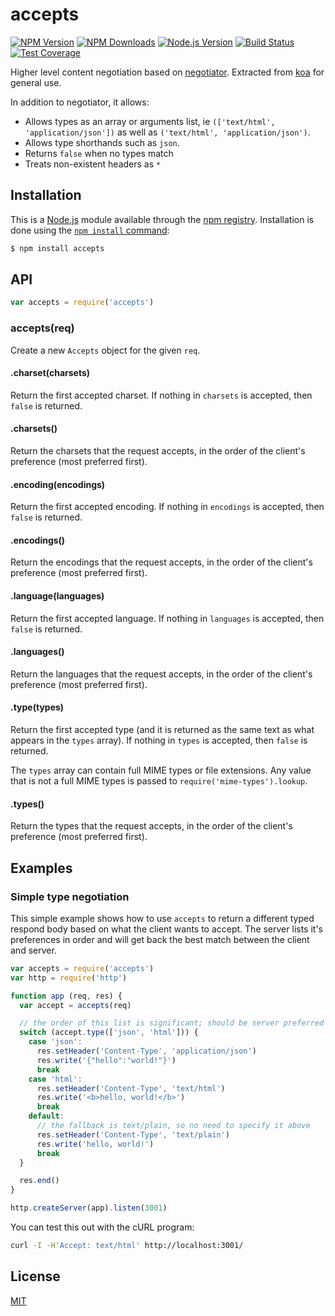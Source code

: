 # accepts

[![NPM Version][npm-version-image]][npm-url]
[![NPM Downloads][npm-downloads-image]][npm-url]
[![Node.js Version][node-version-image]][node-version-url]
[![Build Status][travis-image]][travis-url]
[![Test Coverage][coveralls-image]][coveralls-url]

Higher level content negotiation based on [negotiator](https://www.npmjs.com/package/negotiator).
Extracted from [koa](https://www.npmjs.com/package/koa) for general use.

In addition to negotiator, it allows:

- Allows types as an array or arguments list, ie `(['text/html', 'application/json'])`
  as well as `('text/html', 'application/json')`.
- Allows type shorthands such as `json`.
- Returns `false` when no types match
- Treats non-existent headers as `*`

## Installation

This is a [Node.js](https://nodejs.org/en/) module available through the
[npm registry](https://www.npmjs.com/). Installation is done using the
[`npm install` command](https://docs.npmjs.com/getting-started/installing-npm-packages-locally):

```sh
$ npm install accepts
```

## API

<!-- eslint-disable no-unused-vars -->

```js
var accepts = require('accepts')
```

### accepts(req)

Create a new `Accepts` object for the given `req`.

#### .charset(charsets)

Return the first accepted charset. If nothing in `charsets` is accepted,
then `false` is returned.

#### .charsets()

Return the charsets that the request accepts, in the order of the client's
preference (most preferred first).

#### .encoding(encodings)

Return the first accepted encoding. If nothing in `encodings` is accepted,
then `false` is returned.

#### .encodings()

Return the encodings that the request accepts, in the order of the client's
preference (most preferred first).

#### .language(languages)

Return the first accepted language. If nothing in `languages` is accepted,
then `false` is returned.

#### .languages()

Return the languages that the request accepts, in the order of the client's
preference (most preferred first).

#### .type(types)

Return the first accepted type (and it is returned as the same text as what
appears in the `types` array). If nothing in `types` is accepted, then `false`
is returned.

The `types` array can contain full MIME types or file extensions. Any value
that is not a full MIME types is passed to `require('mime-types').lookup`.

#### .types()

Return the types that the request accepts, in the order of the client's
preference (most preferred first).

## Examples

### Simple type negotiation

This simple example shows how to use `accepts` to return a different typed
respond body based on what the client wants to accept. The server lists it's
preferences in order and will get back the best match between the client and
server.

```js
var accepts = require('accepts')
var http = require('http')

function app (req, res) {
  var accept = accepts(req)

  // the order of this list is significant; should be server preferred order
  switch (accept.type(['json', 'html'])) {
    case 'json':
      res.setHeader('Content-Type', 'application/json')
      res.write('{"hello":"world!"}')
      break
    case 'html':
      res.setHeader('Content-Type', 'text/html')
      res.write('<b>hello, world!</b>')
      break
    default:
      // the fallback is text/plain, so no need to specify it above
      res.setHeader('Content-Type', 'text/plain')
      res.write('hello, world!')
      break
  }

  res.end()
}

http.createServer(app).listen(3001)
```

You can test this out with the cURL program:
```sh
curl -I -H'Accept: text/html' http://localhost:3001/
```

## License

[MIT](LICENSE)

[coveralls-image]: https://badgen.net/coveralls/c/github/jshttp/accepts/master
[coveralls-url]: https://coveralls.io/r/jshttp/accepts?branch=master
[node-version-image]: https://badgen.net/npm/node/accepts
[node-version-url]: https://nodejs.org/en/download
[npm-downloads-image]: https://badgen.net/npm/dm/accepts
[npm-url]: https://npmjs.org/package/accepts
[npm-version-image]: https://badgen.net/npm/v/accepts
[travis-image]: https://badgen.net/travis/jshttp/accepts/master
[travis-url]: https://travis-ci.org/jshttp/accepts

